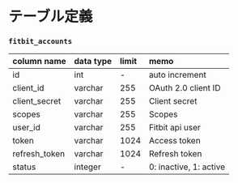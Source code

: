 # テーブル定義

### `fitbit_accounts`

| column name | data type | limit | memo |
|:--|:--|:--|:--|
| id | int | - | auto increment |
| client_id | varchar | 255 | OAuth 2.0 client ID |
| client_secret | varchar | 255 | Client secret |
| scopes | varchar | 255 | Scopes |
| user_id | varchar| 255 | Fitbit api user |
| token | varchar | 1024 | Access token |
| refresh_token | varchar | 1024 | Refresh token |
| status | integer | - | 0: inactive, 1: active |
